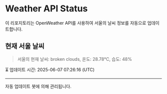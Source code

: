 
# Weather API Status

이 리포지토리는 OpenWeather API를 사용하여 서울의 날씨 정보를 자동으로 업데이트합니다.

## 현재 서울 날씨
> 서울의 현재 날씨: broken clouds, 온도: 28.78°C, 습도: 48%

⏳ 업데이트 시간: 2025-06-07 07:26:16 (UTC)

---
자동 업데이트 봇에 의해 관리됩니다.

